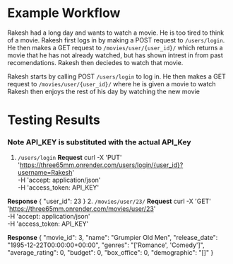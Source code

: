 # Example Workflow
Rakesh had a long day and wants to watch a movie. He is too tired to think of a movie. Rakesh first logs in by making a POST request to `/users/login`. He then makes a GET request to `/movies/user/{user_id}/` which returns a movie that he has not already watched, but has shown intrest in from past recomendations. Rakesh then deciedes to watch that movie. 

Rakesh starts by calling POST `/users/login` to log in.
He then makes a GET request to `/movies/user/{user_id}/` where he is given a movie to watch
Rakesh then enjoys the rest of his day by watching the new movie

# Testing Results

### Note API_KEY is substituted with the actual API_Key

1. `/users/login`
**Request**
curl -X 'PUT' \
  'https://three65mm.onrender.com/users/login/{user_id}?username=Rakesh' \
  -H 'accept: application/json' \
  -H 'access_token: API_KEY'

**Response**
{
  "user_id": 23
} 
2. `/movies/user/23/`
**Request**
curl -X 'GET' \
  'https://three65mm.onrender.com/movies/user/23' \
  -H 'accept: application/json' \
  -H 'access_token: API_KEY'

**Response**
{
  "movie_id": 3,
  "name": "Grumpier Old Men",
  "release_date": "1995-12-22T00:00:00+00:00",
  "genres": "['Romance', 'Comedy']",
  "average_rating": 0,
  "budget": 0,
  "box_office": 0,
  "demographic": "[]"
}

